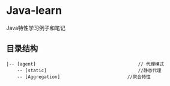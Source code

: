 # Java-learn
Java特性学习例子和笔记

## 目录结构
```
|-- [agent]                   					 // 代理模式
    -- [static]            						 //静态代理
    -- [Aggregation]                		 //聚合特性
```
